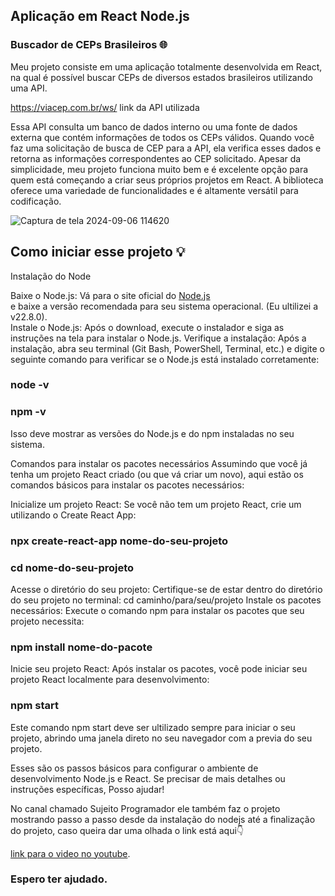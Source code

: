 ## Aplicação em React Node.js
### Buscador de CEPs Brasileiros 🌐

Meu projeto consiste em uma aplicação totalmente desenvolvida em React, na qual é possível buscar CEPs de diversos estados brasileiros utilizando uma API.

https://viacep.com.br/ws/  link da API utilizada

Essa API consulta um banco de dados interno ou uma fonte de dados externa que contém informações de todos os CEPs válidos. Quando você faz uma solicitação de busca de CEP para a API, ela verifica esses dados e retorna as informações correspondentes ao CEP solicitado. Apesar da simplicidade, meu projeto funciona muito bem e é excelente opção para quem está começando a criar seus próprios projetos em React. A biblioteca oferece uma variedade de funcionalidades e é altamente versátil para codificação.

![Captura de tela 2024-09-06 114620](https://github.com/user-attachments/assets/2c64b81d-7384-413c-99a8-7ebd697363e9)

## Como iniciar esse projeto 💡
Instalação do Node

Baixe o Node.js: Vá para o site oficial do [Node.js](https://nodejs.org/en/download/package-manager)<br/> e baixe a versão recomendada para seu sistema operacional. (Eu ultilizei a v22.8.0). <br/>
Instale o Node.js: Após o download, execute o instalador e siga as instruções na tela para instalar o Node.js.
Verifique a instalação: Após a instalação, abra seu terminal (Git Bash, PowerShell, Terminal, etc.) e digite o seguinte comando para verificar se o Node.js está instalado corretamente:
### node -v
### npm -v
Isso deve mostrar as versões do Node.js e do npm instaladas no seu sistema.

Comandos para instalar os pacotes necessários
Assumindo que você já tenha um projeto React criado (ou que vá criar um novo), aqui estão os comandos básicos para instalar os pacotes necessários:

Inicialize um projeto React: Se você não tem um projeto React, crie um utilizando o Create React App:
### npx create-react-app nome-do-seu-projeto
### cd nome-do-seu-projeto
Acesse o diretório do seu projeto: Certifique-se de estar dentro do diretório do seu projeto no terminal:
cd caminho/para/seu/projeto
Instale os pacotes necessários: Execute o comando npm para instalar os pacotes que seu projeto necessita:
### npm install nome-do-pacote
Inicie seu projeto React: Após instalar os pacotes, você pode iniciar seu projeto React localmente para desenvolvimento:
### npm start
Este comando npm start deve ser ultilizado sempre para iniciar o seu projeto, abrindo uma janela direto no seu navegador com a previa do seu projeto.

Esses são os passos básicos para configurar o ambiente de desenvolvimento Node.js e React. Se precisar de mais detalhes ou instruções específicas, Posso ajudar!

No canal chamado Sujeito Programador ele também faz o projeto mostrando passo a passo desde da instalação do nodejs até a finalização do projeto, caso queira dar uma olhada o link está aqui👇 <br/>

[link para o video no youtube](https://youtu.be/oy4cbqE1_qc?si=c0LjW-TbckIlfc4B).

### Espero ter ajudado.

